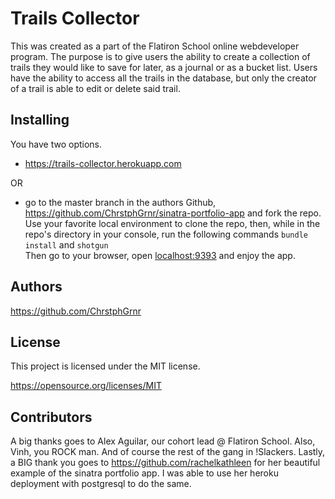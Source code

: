 # Trails Collector

This was created as a part of the Flatiron School online webdeveloper program. 
The purpose is to give users the ability to create a collection of trails they would like to save for later, 
as a journal or as a bucket list. Users have the ability to access all the trails in the database, but only 
the creator of a trail is able to edit or delete said trail. 


## Installing 

You have two options. 

- https://trails-collector.herokuapp.com

OR 

- go to the master branch in the authors Github, https://github.com/ChrstphGrnr/sinatra-portfolio-app 
and fork the repo. 
<br>Use your favorite local environment to clone the repo, then, while in the repo's directory in your console, run the following commands
```bundle install``` and ```shotgun```
<br>Then go to your browser, open <a href="localhost:9393">localhost:9393</a> and enjoy the app.


## Authors 

https://github.com/ChrstphGrnr


## License 

This project is licensed under the MIT license. 

https://opensource.org/licenses/MIT

## Contributors

A big thanks goes to Alex Aguilar, our cohort lead @ Flatiron School. Also, Vinh, you ROCK man. And of course the rest of the gang in !Slackers.
Lastly, a BIG thank you goes to https://github.com/rachelkathleen for her beautiful example of the sinatra portfolio app. I was able to use her heroku deployment with postgresql to do the same. 
